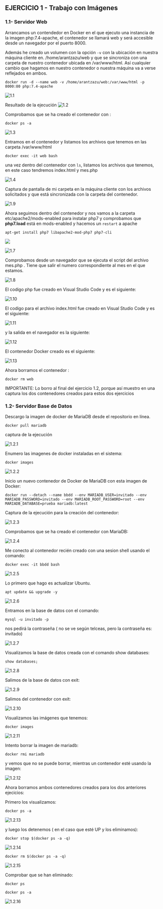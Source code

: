 ## EJERCICIO 1 - Trabajo con Imágenes

### 1.1- Servidor Web

Arrancamos un contendedor en Docker en el que ejecuto una instancia de la imagen php:7.4-apache, el contenedor se llamará web y será accesible desde un navegador por el puerto 8000.

Además he creado un volumen  con la opción `-v` con la ubicación en nuestra máquina cliente en. /home/arantzazu/web y que se sincroniza con una carpeta de nuestro contenedor ubicada en /var/www/html. Así cualquier cambio que hagamos en nuestro contenedor o nuestra máquina va a verse reflejados en ambos.

```
docker run -d --name web -v /home/arantzazu/web:/var/www/html -p 8000:80 php:7.4-apache
```

![1.1](C:\Users\lasui\Documents\tareaDocker\CAPTURAS\1.1.png)

Resultado de la ejecución ![1.2](C:\Users\lasui\Documents\tareaDocker\CAPTURAS\1.2.png)

Comprobamos que se ha creado el contenedor con :

```
docker ps -a
```

![1.3](C:\Users\lasui\Documents\tareaDocker\CAPTURAS\1.3.png)

Entramos en el contenedor y listamos los archivos que tenemos en las carpeta /var/www/html

```
docker exec -it web bash
```

una vez dentro del contenedor con `ls`, listamos los archivos que tenemos, en este caso tendremos index.html y mes.php

![1.4](C:\Users\lasui\Documents\tareaDocker\CAPTURAS\1.4.png)

Captura de pantalla de mi carpeta en la máquina cliente con los archivos solicitados y que está sincronizada con la carpeta del contenedor.

![1.9](C:\Users\lasui\Documents\tareaDocker\CAPTURAS\1.9.png)

Ahora seguimos dentro del contenedor y nos vamos a la carpeta etc/apache2/mods-enabled  para instalar php7 y comprobamos que **php7.load** está en mods-enabled y hacemos un `restart` a apache

```
apt-get install php7 libapache2-mod-php7 php7-cli
```

![](C:\Users\lasui\Documents\tareaDocker\CAPTURAS\1.6.png)

![1.7](C:\Users\lasui\Documents\tareaDocker\CAPTURAS\1.7.png)

Comprobamos desde un navegador que se ejecuta el script del archivo mes.php . Tiene que salir el numero correspondiente al mes en el que estamos.

![1.8](C:\Users\lasui\Documents\tareaDocker\CAPTURAS\1.8.png)

El codigo php fue creado en Visual Studio Code y es el siguiente:

![1.10](C:\Users\lasui\Documents\tareaDocker\CAPTURAS\1.10.png)

El codigo para el archivo index.html fue creado en Visual Studio Code y es el siguiente:

![1.11](C:\Users\lasui\Documents\tareaDocker\CAPTURAS\1.11.png)

y la salida en el navegador es la siguiente:

![1.12](C:\Users\lasui\Documents\tareaDocker\CAPTURAS\1.12.png)

El contenedor Docker creado es el siguiente:

![1.13](C:\Users\lasui\Documents\tareaDocker\CAPTURAS\1.13.png)

Ahora borramos el contenedor :

```
docker rm web
```

IMPORTANTE: Lo borro al final del ejercicio 1.2, porque así muestro en una captura los dos contenedores creados para estos dos ejercicios

### 1.2- Servidor Base de Datos

Descargo la imagen de docker de MariaDB desde el repositorio en línea.

```
docker pull mariadb
```

captura de la ejecución

![1.2.1](C:\Users\lasui\Documents\tareaDocker\CAPTURAS\1.2\1.2.1.png)

Enumero las imagenes de docker instaladas en el sistema:

```
docker images
```

![1.2.2](C:\Users\lasui\Documents\tareaDocker\CAPTURAS\1.2\1.2.2.png)

Inicio un nuevo contenedor de Docker de MariaDB con esta imagen de Docker:

```
docker run --detach --name bbdd --env MARIADB_USER=invitado --env MARIADB_PASSWORD=invitado --env MARIADB_ROOT_PASSWORD=root --env MARIADB_DATABASE=prueba mariadb:latest

```

Captura de la ejecución para la creación del contenedor:

![1.2.3](C:\Users\lasui\Documents\tareaDocker\CAPTURAS\1.2\1.2.3.png)

Comprobamos que se ha creado el contenedor con MariaDB:

![1.2.4](C:\Users\lasui\Documents\tareaDocker\CAPTURAS\1.2\1.2.4.png)

Me conecto al contenedor recién creado con una sesion shell usando el comando:

```
docker exec -it bbdd bash
```

![1.2.5](C:\Users\lasui\Documents\tareaDocker\CAPTURAS\1.2\1.2.5.png)

Lo primero que hago es actualizar Ubuntu.

```
apt update && upgrade -y
```

![1.2.6](C:\Users\lasui\Documents\tareaDocker\CAPTURAS\1.2\1.2.6.png)

Entramos en la base de datos con el comando:

```
mysql -u invitado -p
```

nos pedirá la contraseña ( no se ve según telceas, pero la contraseña es: invitado)

![1.2.7](C:\Users\lasui\Documents\tareaDocker\CAPTURAS\1.2\1.2.7.png)

Visualizamos la base de datos creada con el comando show databases:

```
show databases;
```

![1.2.8](C:\Users\lasui\Documents\tareaDocker\CAPTURAS\1.2\1.2.8.png)

Salimos de la base de datos con exit:

![1.2.9](C:\Users\lasui\Documents\tareaDocker\CAPTURAS\1.2\1.2.9.png)

Salimos del contenedor con exit:

![1.2.10](C:\Users\lasui\Documents\tareaDocker\CAPTURAS\1.2\1.2.10.png)

Visualizamos las imágenes que tenemos:

```
docker images
```

![1.2.11](C:\Users\lasui\Documents\tareaDocker\CAPTURAS\1.2\1.2.11.png)

Intento borrar la imagen de mariadb:

```
docker rmi mariadb
```

y vemos que no se puede borrar, mientras un contenedor esté usando la imagen:

![1.2.12](C:\Users\lasui\Documents\tareaDocker\CAPTURAS\1.2\1.2.12.png)

Ahora borramos ambos contenedores creados para los dos anteriores ejecicios:

Primero los visualizamos:

```
docker ps -a
```

![1.2.13](C:\Users\lasui\Documents\tareaDocker\CAPTURAS\1.2\1.2.13.png)

y luego los detenemos ( en el caso que esté UP y los eliminamos):

```
docker stop $(docker ps -a -q)
```

![1.2.14](C:\Users\lasui\Documents\tareaDocker\CAPTURAS\1.2\1.2.14.png)

```
docker rm $(docker ps -a -q)
```

![1.2.15](C:\Users\lasui\Documents\tareaDocker\CAPTURAS\1.2\1.2.15.png)

Comprobar que se han eliminado:

```
docker ps 

docker ps -a
```

![1.2.16](C:\Users\lasui\Documents\tareaDocker\CAPTURAS\1.2\1.2.16.png)

